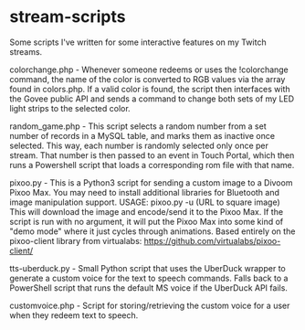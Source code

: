 # stream-scripts
Some scripts I've written for some interactive features on my Twitch streams.

colorchange.php - Whenever someone redeems or uses the !colorchange command, the name of the color is converted to RGB values via the array found in colors.php. If a valid color is found, the script then interfaces with the Govee public API and sends a command to change both sets of my LED light strips to the selected color.

random_game.php - This script selects a random number from a set number of records in a MySQL table, and marks them as inactive once selected. This way, each number is randomly selected only once per stream. That number is then passed to an event in Touch Portal, which then runs a Powershell script that loads a corresponding rom file with that name.

pixoo.py - This is a Python3 script for sending a custom image to a Divoom Pixoo Max. You may need to install additional libraries for Bluetooth and image manipulation support. USAGE: pixoo.py -u (URL to square image) This will download the image and encode/send it to the Pixoo Max. If the script is run with no argument, it will put the Pixoo Max into some kind of "demo mode" where it just cycles through animations. Based entirely on the pixoo-client library from virtualabs: https://github.com/virtualabs/pixoo-client/

tts-uberduck.py - Small Python script that uses the UberDuck wrapper to generate a custom voice for the text to speech commands. Falls back to a PowerShell script that runs the default MS voice if the UberDuck API fails.

customvoice.php - Script for storing/retrieving the custom voice for a user when they redeem text to speech.
